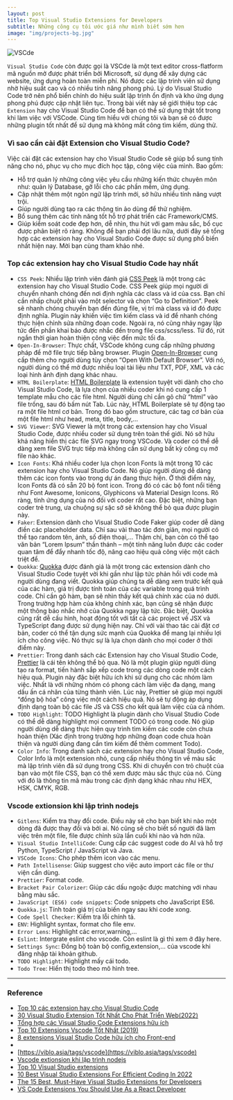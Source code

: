 ```yaml
---
layout: post
title: Top Visual Studio Extensions for Developers
subtitle: Những công cụ tôi ước giá như mình biết sớm hơn
image: "img/projects-bg.jpg"
---
```


![VSCde](https://boxxv.github.io/img/2022/best-visual-studio-code-extensions.png "VSCde")

`Visual Studio Code` còn được gọi là VSCde là một text editor cross-flatform mã nguồn mở được phát triển bởi Microsoft, sử dụng để xây dựng các website, ứng dụng hoàn toàn miễn phí. Nó được các lập trình viên sử dụng nhờ hiệu suất cao và có nhiều tính năng phong phú. Lý do Visual Studio Code trở nên phổ biển chính do hiệu suất lập trình ổn định và kho ứng dụng phong phú được cập nhật liên tục. Trong bài viết này sẽ giới thiệu top các `Extension` hay cho Visual Studio Code để bạn có thể sử dụng thật tốt trong khi làm việc với VSCode. Cùng tìm hiểu với chúng tôi và bạn sẽ có được những plugin tốt nhất để sử dụng mà không mất công tìm kiếm, dùng thử.


### Vì sao cần cài đặt Extension cho Visual Studio Code?
Việc cài đặt các extension hay cho Visual Studio Code sẽ giúp bổ sung tính năng cho nó, phục vụ cho mục đích học tập, công việc của mình. Bao gồm:
- Hỗ trợ quản lý những công việc yêu cầu những kiến thức chuyên môn như: quản lý Database, gỡ lỗi cho các phần mềm, ứng dụng.
- Cập nhật thêm một ngôn ngữ lập trình mới, sở hữu nhiều tính năng vượt trội.
- Giúp người dùng tạo ra các thông tin ảo dùng để thử nghiệm.
- Bổ sung thêm các tính năng tốt hỗ trợ phát triển các Framework/CMS.
- Giúp kiểm soát code đẹp hơn, dễ nhìn, thu hút với gam màu sắc, bố cục được phân biệt rõ ràng.
Không để bạn phải đợi lâu nữa, dưới đây sẽ tổng hợp các extension hay cho Visual Studio Code được sử dụng phổ biến nhất hiện nay. Mời bạn cùng tham khảo nhé.

### Top các extension hay cho Visual Studio Code hay nhất
- `CSS Peek`: Nhiều lập trình viên đánh giá [CSS Peek](https://marketplace.visualstudio.com/items?itemName=pranaygp.vscode-css-peek) là một trong các extension hay cho Visual Studio Code. CSS Peek giúp mọi người di chuyển nhanh chóng đến nơi định nghĩa các class và id của css. Bạn chỉ cần nhấp chuột phải vào một selector và chọn “Go to Definition”. Peek sẽ nhanh chóng chuyển bạn đến đúng file, vị trí mà class và id đó được định nghĩa. Plugin này khiến việc tìm kiếm class và id để nhanh chóng thực hiện chỉnh sửa những đoạn code. Ngoài ra, nó cũng nhảy ngay lập tức đến phần khai báo được nhắc đến trong file css/scss/less. Từ đó, rút ngắn thời gian hoàn thiện công việc đến mức tối đa.
- `Open-In-Browser`: Thực chất, VSCode không cung cấp những phương pháp để mở file trực tiếp bằng browser. Plugin [Open-In-Browser](https://marketplace.visualstudio.com/items?itemName=techer.open-in-browser) cung cấp thêm cho người dùng tùy chọn “Open With Default Browser”. Với nó, người dùng có thể mở được nhiều loại tài liệu như TXT, PDF, XML và các loại hình ảnh định dạng khác nhau.
- `HTML Boilerplate`: [HTML Boilerplate](https://marketplace.visualstudio.com/items?itemName=sidthesloth.html5-boilerplate) là extension tuyệt vời dành cho cho Visual Studio Code, là lựa chọn của nhiều coder khi nó cung cấp 1 template mẫu cho các file html. Người dùng chỉ cần gõ chữ “html” vào file trống, sau đó bấm nút Tab. Lúc này, HTML Boilerplate sẽ tự động tạo ra một file html cơ bản. Trong đó bao gồm structure, các tag cơ bản của một file html như head, meta, title, body,…
- `SVG Viewer`: SVG Viewer là một trong các extension hay cho Visual Studio Code, được nhiều coder sử dụng trên toàn thế giới. Nó sở hữu khả năng hiển thị các file SVG ngay trong VSCode. Và coder có thể dễ dàng xem file SVG trực tiếp mà không cần sử dụng bất kỳ công cụ mở file nào khác.
- `Icon Fonts`: Khá nhiều coder lựa chọn Icon Fonts là một trong 10 các extension hay cho Visual Studio Code. Nó giúp người dùng dễ dàng thêm các icon fonts vào trong dự án đang thực hiện. Ở thời điểm này, Icon Fonts đã có sẵn 20 bộ font icon. Trong đó có các bộ font nổi tiếng như Font Awesome, Ionicons, Glyphicons và Material Design Icons. Rõ ràng, tính ứng dụng của nó đối với coder rất cao. Đặc biệt, những bạn coder trẻ trung, ưa chuộng sự sặc sỡ sẽ không thể bỏ qua được plugin này.
- `Faker`: Extension dành cho Visual Studio Code Faker giúp coder dễ dàng điền các placeholder data. Chỉ sau vài thao tác đơn giản, mọi người có thể tạo random tên, ảnh, số điện thoại,… Thậm chí, bạn còn có thể tạo văn bản “Lorem Ipsum” thần thánh – một tính năng luôn được các coder quan tâm để đẩy nhanh tốc độ, nâng cao hiệu quả công việc một cách triệt để.
- `Quokka`: [Quokka](https://marketplace.visualstudio.com/items?itemName=WallabyJs.quokka-vscode) được đánh giá là một trong các extension dành cho Visual Studio Code tuyệt vời khi gần như lập tức phản hồi với code mà người dùng đang viết. Quokka giúp chúng ta dễ dàng xem trước kết quả của các hàm, giá trị được tính toán của các variable trong quá trình code. Chỉ cần gõ hàm, bạn sẽ nhìn thấy kết quả chính xác của nó dưới. Trong trường hợp hàm của không chính xác, bạn cũng sẽ nhận được một thông báo nhắc nhở của Quokka ngay lập tức. Đăc biệt, Quokka cũng rất dễ cấu hình, hoạt động tốt với tất cả các project về JSX và TypeScript đang được sử dụng hiện nay. Chỉ với vài thao tác cài đặt cơ bản, coder có thể tận dụng sức mạnh của Quokka để mang lại nhiều lợi ích cho công việc. Nó thực sự là lựa chọn dành cho mọi coder ở thời điểm này.
- `Prettier`: Trong danh sách các Extension hay cho Visual Studio Code, [Prettier](https://marketplace.visualstudio.com/items?itemName=esbenp.prettier-vscode) là cái tên không thể bỏ qua. Nó là một plugin giúp người dùng tạo ra format, tiến hành sắp xếp code trong các dòng code một cách hiệu quả. Plugin này đặc biệt hữu ích khi sử dụng cho các nhóm làm việc. Nhất là với những nhóm có phong cách làm việc đa dạng, mang dấu ấn cá nhân của từng thành viên. Lúc này, Prettier sẽ giúp mọi người “đồng bộ hóa” công việc một cách hiệu quả. Nó sẽ tự động áp dụng định dạng toàn bộ các file JS và CSS cho kết quả làm việc của cả nhóm.
- `TODO Highlight`: TODO Highlight là plugin dành cho Visual Studio Code có thể dễ dàng highlight mọi comment TODO có trong code. Nó giúp người dùng dễ dàng thực hiện quy trình tìm kiếm các code còn chưa hoàn thiện (Xác định trong trường hợp những đoạn code chưa hoàn thiện và người dùng đang cần tìm kiếm để thêm comment Todo).
- `Color Info`: Trong danh sách các extension hay cho Visual Studio Code, Color Info là một extension nhỏ, cung cấp nhiều thông tin về màu sắc mà lập trình viên đã sử dụng trong CSS. Khi di chuyển con trỏ chuột của bạn vào một file CSS, bạn có thể xem được màu sắc thực của nó. Cùng với đó là thông tin mã màu trong các định dạng khác nhau như HEX, HSK, CMYK, RGB.


### Vscode extionsion khi lập trình nodejs
- `Gitlens`: Kiểm tra thay đổi code. Điều này sẽ cho bạn biết khi nào một dòng đã được thay đổi và bởi ai. Nó cũng sẽ cho biết số người đã làm việc trên một file, file được chỉnh sửa lần cuối khi nào và hơn nữa.
- `Visual Studio IntelliCode`: Cung cấp các suggest code do AI và hỗ trợ Python, TypeScript / JavaScript và Java.
- `VSCode Icons`: Cho phép thêm icon vào các menu.
- `Path Intellisense`: Giúp suggest cho việc auto import các file or thư viện cần dùng.
- `Prettier`: Format code.
- `Bracket Pair Colorizer`: Giúp các dấu ngoặc được matching với nhau bằng màu sắc.
- `JavaScript (ES6) code snippets`: Code snippets cho JavaScript ES6.
- `Quokka.js`: Tính toán giá trị của biến ngay sau khi code xong.
- `Code Spell Checker`: Kiểm tra lỗi chính tả.
- `ENV`: Highlight syntax, format cho file env.
- `Error Lens`: Highlight các error,warning,...
- `Eslint`: Intergrate eslint cho vscode. Còn eslint là gì thì xem ở đây here.
- `Settings Sync`: Đồng bộ toàn bộ config,extension,... của vscode khi đăng nhập tài khoản github.
- `TODO Highlight`: Highlight mấy cái todo.
- `Todo Tree`: Hiển thị todo theo mô hình tree.


-----
### Reference
- [Top 10 các extension hay cho Visual Studio Code](https://vietnix.vn/cac-extension-hay-cho-visual-studio-code/)
- [30 Visual Studio Extension Tốt Nhất Cho Phát Triển Web(2022)](https://www.niemvuilaptrinh.com/article/30-Visual-Studio-Code-Extension-Tot-Nhat-Cho-Phat-Trien-Web2020)
- [Tổng hợp các Visual Studio Code Extensions hữu ích](https://www.dotnetcoban.com/2020/05/best-visual-studio-code-extensions.html)
- [Top 10 Extensions Vscode Tốt Nhất (2019)](https://viblo.asia/p/top-10-extensions-vscode-tot-nhat-2019-YWOZrBwNZQ0)
- [8 extensions Visual Studio Code hữu ích cho Front-end](https://viblo.asia/p/8-extensions-visual-studio-code-huu-ich-cho-front-end-jvElaXXdZkw)
- []()
- [https://viblo.asia/tags/vscode](https://viblo.asia/tags/vscode)
- [Vscode extionsion khi lập trình nodejs](https://forum.dev1.vn/threads/vscode-extionsion-khi-l%E1%BA%ADp-tr%C3%ACnh-nodejs.18/)
- [Top 10 Visual Studio extensions](https://www.partech.nl/nl/publicaties/2020/05/top-10-visual-studio-extensions)
- [10 Best Visual Studio Extensions For Efficient Coding In 2022](https://www.softwaretestinghelp.com/visual-studio-extensions/)
- [The 15 Best, Must-Have Visual Studio Extensions for Developers](https://www.syncfusion.com/blogs/post/15-must-have-visual-studio-extensions-for-developers.aspx)
- [VS Code Extensions You Should Use As a React Developer](https://blog.bitsrc.io/vs-code-extensions-you-should-use-as-a-react-developer-83fb1fc21d1e)